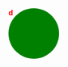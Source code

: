 <!doctype html>
<html lang="en"><head></head><body></body></html>

<style>
.node {
    color: red;
    font-weight: bold;
    width: 100px;
    height: 100px;
    background-color: green;
    border-radius: 50%;
}
</style><div class="node">d</div>

